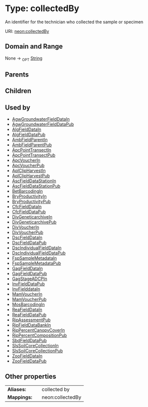 
# Type: collectedBy


An identifier for the technician who collected the sample or specimen

URI: [neon:collectedBy](https://data.neonscience.org/collectedBy)


## Domain and Range

None ->  <sub>OPT</sub> [String](types/String.md)

## Parents


## Children


## Used by

 * [AgwGroundwaterFieldDataIn](AgwGroundwaterFieldDataIn.md)
 * [AgwGroundwaterFieldDataPub](AgwGroundwaterFieldDataPub.md)
 * [AlgFieldDataIn](AlgFieldDataIn.md)
 * [AlgFieldDataPub](AlgFieldDataPub.md)
 * [AmbFieldParentIn](AmbFieldParentIn.md)
 * [AmbFieldParentPub](AmbFieldParentPub.md)
 * [ApcPointTransectIn](ApcPointTransectIn.md)
 * [ApcPointTransectPub](ApcPointTransectPub.md)
 * [ApcVoucherIn](ApcVoucherIn.md)
 * [ApcVoucherPub](ApcVoucherPub.md)
 * [AplClipHarvestIn](AplClipHarvestIn.md)
 * [AplClipHarvestPub](AplClipHarvestPub.md)
 * [AscFieldDataStationIn](AscFieldDataStationIn.md)
 * [AscFieldDataStationPub](AscFieldDataStationPub.md)
 * [BetBarcodingIn](BetBarcodingIn.md)
 * [BryProductivityIn](BryProductivityIn.md)
 * [BryProductivityPub](BryProductivityPub.md)
 * [CfcFieldDataIn](CfcFieldDataIn.md)
 * [CfcFieldDataPub](CfcFieldDataPub.md)
 * [DivGeneticarchiveIn](DivGeneticarchiveIn.md)
 * [DivGeneticarchivePub](DivGeneticarchivePub.md)
 * [DivVoucherIn](DivVoucherIn.md)
 * [DivVoucherPub](DivVoucherPub.md)
 * [DscFieldDataIn](DscFieldDataIn.md)
 * [DscFieldDataPub](DscFieldDataPub.md)
 * [DscIndividualFieldDataIn](DscIndividualFieldDataIn.md)
 * [DscIndividualFieldDataPub](DscIndividualFieldDataPub.md)
 * [FspSampleMetadataIn](FspSampleMetadataIn.md)
 * [FspSampleMetadataPub](FspSampleMetadataPub.md)
 * [GagFieldDataIn](GagFieldDataIn.md)
 * [GagFieldDataPub](GagFieldDataPub.md)
 * [GagStageADCPIn](GagStageADCPIn.md)
 * [InvFieldDataPub](InvFieldDataPub.md)
 * [InvFielddataIn](InvFielddataIn.md)
 * [MamVoucherIn](MamVoucherIn.md)
 * [MamVoucherPub](MamVoucherPub.md)
 * [MosBarcodingIn](MosBarcodingIn.md)
 * [ReaFieldDataIn](ReaFieldDataIn.md)
 * [ReaFieldDataPub](ReaFieldDataPub.md)
 * [RipAssessmentPub](RipAssessmentPub.md)
 * [RipFieldDataBankIn](RipFieldDataBankIn.md)
 * [RipPercentCanopyCoverIn](RipPercentCanopyCoverIn.md)
 * [RipPercentCompositionPub](RipPercentCompositionPub.md)
 * [SbdFieldDataPub](SbdFieldDataPub.md)
 * [SlsSoilCoreCollectionIn](SlsSoilCoreCollectionIn.md)
 * [SlsSoilCoreCollectionPub](SlsSoilCoreCollectionPub.md)
 * [ZooFieldDataIn](ZooFieldDataIn.md)
 * [ZooFieldDataPub](ZooFieldDataPub.md)

## Other properties

|  |  |  |
| --- | --- | --- |
| **Aliases:** | | collected by |
| **Mappings:** | | neon:collectedBy |

